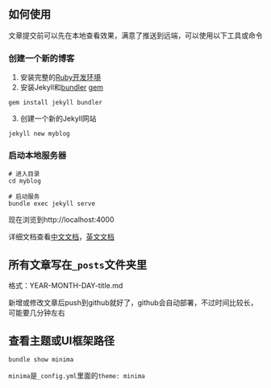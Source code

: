 ## 如何使用

文章提交前可以先在本地查看效果，满意了推送到远端，可以使用以下工具或命令

### 创建一个新的博客

1. 安装完整的[Ruby开发环境](https://jekyllrb.com/docs/installation/)
2. 安装Jekyll和[bundler](https://jekyllrb.com/docs/ruby-101/#bundler) [gem](https://jekyllrb.com/docs/ruby-101/#gems)

```shell
gem install jekyll bundler
```

3. 创建一个新的Jekyll网站

```shell
jekyll new myblog
```

### 启动本地服务器

```shell
# 进入目录
cd myblog

# 启动服务
bundle exec jekyll serve
```

现在浏览到http://localhost:4000

详细文档查看[中文文档](https://www.jekyll.com.cn)，[英文文档](https://jekyllrb.com)

## 所有文章写在`_posts`文件夹里
格式：YEAR-MONTH-DAY-title.md

新增或修改文章后push到github就好了，github会自动部署，不过时间比较长，可能要几分钟左右

## 查看主题或UI框架路径
```shell
bundle show minima
```
`minima`是`_config.yml`里面的`theme: minima`